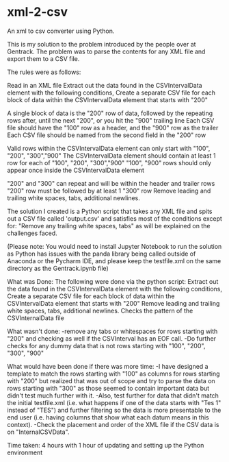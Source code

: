 # xml-2-csv
An xml to csv converter using Python.

This is my solution to the problem introduced by the people over at Gentrack. The problem was to parse the contents for any XML file and export them to a CSV file.

The rules were as follows:

Read in an XML file
Extract out the data found in the CSVIntervalData element with the following conditions,
Create a separate CSV file for each block of data within the CSVIntervalData element that starts with "200"

A single block of data is the "200" row of data, followed by the repeating rows after, until the next "200", or you hit the "900" trailing line
Each CSV file should have the "100" row as a header, and the "900" row as the trailer
Each CSV file should be named from the second field in the "200" row

Valid rows within the CSVIntervalData element can only start with "100", "200", "300","900"
The CSVIntervalData element should contain at least 1 row for each of "100", "200", "300","900"
"100", "900" rows should only appear once inside the CSVIntervalData element

"200" and "300" can repeat and will be within the header and trailer rows 
"200" row must be followed by at least 1 "300" row
Remove leading and trailing white spaces, tabs, additional newlines.

The solution I created is a Python script that takes any XML file and spits out a CSV file called 'output.csv' and satisfies most of the conditions except for:
"Remove any trailing white spaces, tabs" as will be explained on the challenges faced.

(Please note: You would need to install Jupyter Notebook to run the solution as Python has issues with the panda library being called outside of Anaconda or the Pycharm IDE, and please keep the testfile.xml on the same directory as the Gentrack.ipynb file)

What was Done:
The following were done via the python script:
Extract out the data found in the CSVIntervalData element with the following conditions,
Create a separate CSV file for each block of data within the CSVIntervalData element that starts with "200"
Remove leading and trailing white spaces, tabs, additional newlines.
Checks the pattern of the CSVInternalData file

What wasn't done:
-remove any tabs or whitespaces for rows starting with "200" and checking as well if the CSVInterval has an EOF call.
-Do further checks for any dummy data that is not rows starting with "100", "200", "300", "900"

What would have been done if there was more time:
-I have designed a template to match the rows starting with "100" as columns for rows starting with "200" but realized that was out of scope and try to parse the data on rows starting with "300" as those seemed to contain important data but didn't test much further with it.
-Also, test further for data that didn't match the initial testfile.xml (i.e. what happens if one of the data starts with "Tes 1" instead of "TES") and further filtering so the data is more presentable to the end user (i.e. having columns that show what each datum means in this context).
-Check the placement and order of the XML file if the CSV data is on "InternalCSVData".

Time taken: 4 hours with 1 hour of updating and setting up the Python environment
